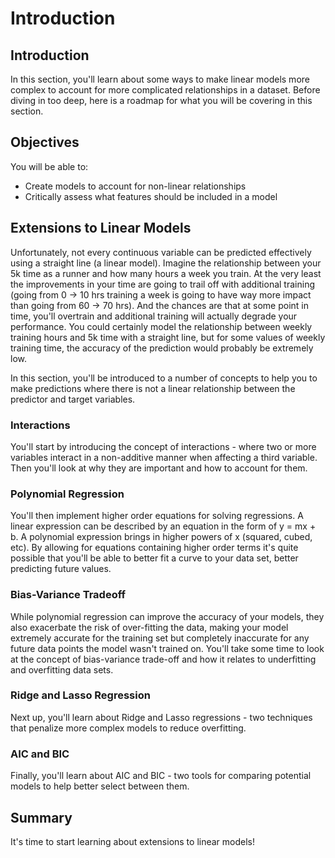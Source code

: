 
# Introduction

## Introduction
In this section, you'll learn about some ways to make linear models more complex to account for more complicated relationships in a dataset. Before diving in too deep, here is a roadmap for what you will be covering in this section.

## Objectives
You will be able to:
* Create models to account for non-linear relationships
* Critically assess what features should be included in a model

##  Extensions to Linear Models

Unfortunately, not every continuous variable can be predicted effectively using a straight line (a linear model). Imagine the relationship between your 5k time as a runner and how many hours a week you train. At the very least the improvements in your time are going to trail off with additional training (going from 0 -> 10 hrs training a week is going to have way more impact than going from 60 -> 70 hrs). And the chances are that at some point in time, you'll overtrain and additional training will actually degrade your performance. You could certainly model the relationship between weekly training hours and 5k time with a straight line, but for some values of weekly training time, the accuracy of the prediction would probably be extremely low.

In this section, you'll be introduced to a number of concepts to help you to make predictions where there is not a linear relationship between the predictor and target variables.

### Interactions

You'll start by introducing the concept of interactions - where two or more variables interact in a non-additive manner when affecting a third variable. Then you'll look at why they are important and how to account for them.

### Polynomial Regression

You'll then implement higher order equations for solving regressions. A linear expression can be described by an equation in the form of y = mx + b. A polynomial expression brings in higher powers of x (squared, cubed, etc). By allowing for equations containing higher order terms it's quite possible that you'll be able to better fit a curve to your data set, better predicting future values.

### Bias-Variance Tradeoff

While polynomial regression can improve the accuracy of your models, they also exacerbate the risk of over-fitting the data, making your model extremely accurate for the training set but completely inaccurate for any future data points the model wasn't trained on. You'll take some time to look at the concept of bias-variance trade-off and how it relates to underfitting and overfitting data sets.

### Ridge and Lasso Regression

Next up, you'll learn about Ridge and Lasso regressions - two techniques that penalize more complex models to reduce overfitting.

### AIC and BIC

Finally, you'll learn about AIC and BIC - two tools for comparing potential models to help better select between them. 


## Summary

It's time to start learning about extensions to linear models!
